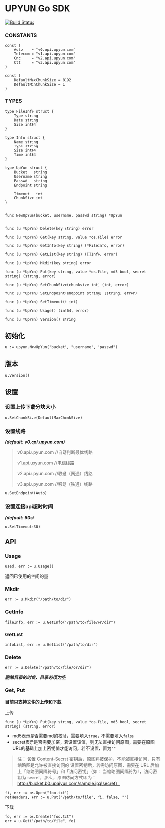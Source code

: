 # UPYUN Go SDK

[![Build Status](https://travis-ci.org/upyun/go-sdk.svg?branch=master)](https://travis-ci.org/upyun/go-sdk)

### CONSTANTS
```
const (
    Auto    = "v0.api.upyun.com"
    Telecom = "v1.api.upyun.com"
    Cnc     = "v2.api.upyun.com"
    Ctt     = "v3.api.upyun.com"
)

const (
    DefaultMaxChunkSize = 8192
    DefaultMinChunkSize = 1
)

```

### TYPES

```
type FileInfo struct {
    Type string
    Date string
    Size int64
}

type Info struct {
    Name string
    Type string
    Size int64
    Time int64
}

type UpYun struct {
    Bucket   string
    Username string
    Passwd   string
    Endpoint string

    Timeout   int
    ChunkSize int
}


func NewUpYun(bucket, username, passwd string) *UpYun


func (u *UpYun) Delete(key string) error

func (u *UpYun) Get(key string, value *os.File) error

func (u *UpYun) GetInfo(key string) (*FileInfo, error)

func (u *UpYun) GetList(key string) ([]Info, error)

func (u *UpYun) Mkdir(key string) error

func (u *UpYun) Put(key string, value *os.File, md5 bool, secret string) (string, error)

func (u *UpYun) SetChunkSize(chunksize int) (int, error)

func (u *UpYun) SetEndpoint(endpoint string) (string, error)

func (u *UpYun) SetTimeout(t int)

func (u *UpYun) Usage() (int64, error)

func (u *UpYun) Version() string

```

## 初始化

```
u := upyun.NewUpYun("bucket", "username", "passwd")

```

## 版本

```
u.Version()

```

## 设置

### 设置上传下载分块大小
```
u.SetChunkSize(DefaultMaxChunkSize)
```

### 设置线路

***(default: v0.api.upyun.com)***

> v0.api.upyun.com //自动判断最优线路
> 
> v1.api.upyun.com //电信线路
>
> v2.api.upyun.com //联通（网通）线路
>
> v3.api.upyun.com //移动（铁通）线路

```
u.SetEndpoint(Auto)
```
### 设置连接api超时时间
***(default: 60s)***

```
u.SetTimeout(30)
```
## API

### Usage

```
used, err := u.Usage()
```

返回已使用的空间的量

### Mkdir

```
err := u.Mkdir("/path/to/dir")
```

### GetInfo
```
fileInfo, err := u.GetInfo("/path/to/file/or/dir")
```

### GetList
```
infoList, err := u.GetList("/path/to/dir")
```

### Delete
```
err := u.Delete("/path/to/file/or/dir")
```
***删除目录的时候，目录必须为空***

### Get, Put
**目前只支持文件的上传和下载**

上传

```
func (u *UpYun) Put(key string, value *os.File, md5 bool, secret string) (string, error)
```
* md5表示是否需要md的校验，需要填入`true`，不需要填入`false`
* secret表示是否需要加密，若设置该值，则无法直接访问原图，需要在原图URL的基础上加上密钥值才能访问，若不设置，置为`""`

> 注： 设置 Content-Secret 密钥后，原图将被保护，不能被直接访问，只有缩略图是允许被直接访问的 设置密钥后，若需访问原图，需要在 URL 后加上「缩略图间隔符号」和「访问密钥」（如： 当缩略图间隔符为 !，访问密钥为 secret，那么，原图访问方式即为： http://bucket.b0.upaiyun.com/sample.jpg!secret）

```
fi, err := os.Open("foo.txt")
retHeaders, err := u.Put("/path/to/file", fi, false, "")
```

下载


```
fo, err := os.Create("foo.txt")
err = u.Get("/path/to/file", fo)
```
